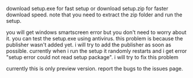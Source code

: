 download setup.exe for fast setup or download setup.zip for faster download speed. note that you need to extract the zip folder and run the setup.

you will get windows smartscreen error but you don't need to worry about it. you can test the setup.exe using antivirus. this problem is because the publisher wasn't added yet. i will try to add the publisher as soon as possible. currently when i run the setup it randomly restarts and i get error "setup error could not read setup package". i will try to fix this problem

currently this is only preview version. report the bugs to the issues page.

